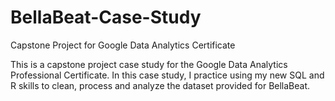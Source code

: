 # BellaBeat-Case-Study
Capstone Project for Google Data Analytics Certificate

This is a capstone project case study for the Google Data Analytics Professional Certificate. In this case study, I practice using my new SQL and R skills to clean, process and analyze the dataset provided for BellaBeat. 
